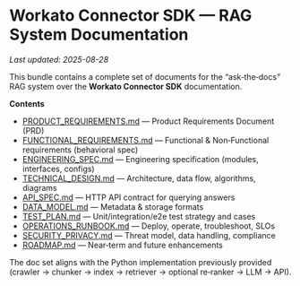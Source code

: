# Workato Connector SDK — RAG System Documentation
_Last updated: 2025-08-28_

This bundle contains a complete set of documents for the “ask‑the‑docs” RAG system over the **Workato Connector SDK** documentation.

**Contents**

- [PRODUCT_REQUIREMENTS.md](PRODUCT_REQUIREMENTS.md) — Product Requirements Document (PRD)
- [FUNCTIONAL_REQUIREMENTS.md](FUNCTIONAL_REQUIREMENTS.md) — Functional & Non‑Functional requirements (behavioral spec)
- [ENGINEERING_SPEC.md](ENGINEERING_SPEC.md) — Engineering specification (modules, interfaces, configs)
- [TECHNICAL_DESIGN.md](TECHNICAL_DESIGN.md) — Architecture, data flow, algorithms, diagrams
- [API_SPEC.md](API_SPEC.md) — HTTP API contract for querying answers
- [DATA_MODEL.md](DATA_MODEL.md) — Metadata & storage formats
- [TEST_PLAN.md](TEST_PLAN.md) — Unit/integration/e2e test strategy and cases
- [OPERATIONS_RUNBOOK.md](OPERATIONS_RUNBOOK.md) — Deploy, operate, troubleshoot, SLOs
- [SECURITY_PRIVACY.md](SECURITY_PRIVACY.md) — Threat model, data handling, compliance
- [ROADMAP.md](ROADMAP.md) — Near‑term and future enhancements

The doc set aligns with the Python implementation previously provided (crawler → chunker → index → retriever → optional re‑ranker → LLM → API).
